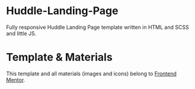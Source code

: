 # Huddle-Landing-Page
Fully responsive Huddle Landing Page template written in HTML and SCSS and little JS.
# Template & Materials
This template and all materials (images and icons) belong to [Frontend Mentor](https://www.frontendmentor.io/challenges/huddle-landing-page-with-curved-sections-5ca5ecd01e82137ec91a50f2).
